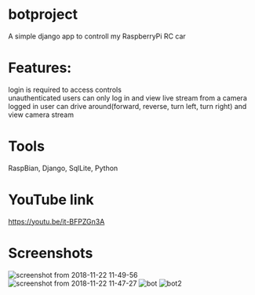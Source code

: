 # botproject

A simple django app to controll my RaspberryPi RC car

# Features:
login is required to access controls<br>
unauthenticated users can only log in and view live stream from a camera<br>
logged in user can drive around(forward, reverse, turn left, turn right) and view camera stream

# Tools
RaspBian, Django, SqlLite, Python

# YouTube link 
https://youtu.be/it-BFPZGn3A

# Screenshots
![screenshot from 2018-11-22 11-49-56](https://user-images.githubusercontent.com/40367586/48901030-6db45b00-ee54-11e8-8511-7827e204eb49.png)
![screenshot from 2018-11-22 11-47-27](https://user-images.githubusercontent.com/40367586/48901014-61300280-ee54-11e8-8691-c2a8fe8b8931.png)
![bot](https://user-images.githubusercontent.com/40367586/48901186-e7e4df80-ee54-11e8-88c4-fa87561cfe84.jpg)
![bot2](https://user-images.githubusercontent.com/40367586/48901187-e9160c80-ee54-11e8-9626-7f7323914906.jpg)

